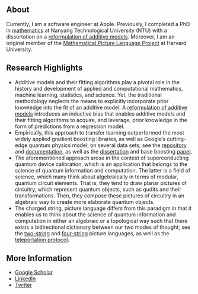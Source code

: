 About
----------------

Currently, I am a software engineer at Apple. Previously, I completed a
PhD in [mathematics](https://www.ntu.edu.sg/spms) at Nanyang
Technological University (NTU) with a dissertation on a
[reformulation of additive models](https://hdl.handle.net/10356/163311). 
Moreover, I am an original member of the 
[Mathematical Picture Language Project](https://mathpicture.fas.harvard.edu/)
at Harvard University.

Research Highlights
----------------

* Additive models and their fitting algorithms play a pivotal role
  in the history and development of applied and computational
  mathematics, machine learning, statistics, and science. Yet,
  the traditional methodology neglects the means to explicitly
  incorporate prior knowledge into the fit of an additive model.
  A [reformulation of additive models][1] introduces an inductive
  bias that enables additive models and their fitting algorithms
  to acquire, and leverage, prior knowledge in the form of
  predictions from a regression model.
* Empirically, this approach to transfer learning outperformed the
  most widely applied gradient boosting libraries, as well as
  Google’s cutting-edge quantum physics model, on several data
  sets; see the [repository][2] and [documentation][3], as well
  as the [dissertation][1] and base boosting [paper][4].
* The aforementioned approach arose in the context of superconducting
  quantum device calibration, which is an application that belongs
  to the science of quantum information and computation. The latter
  is a field of science, which many think about algebraically in terms
  of modular, quantum circuit elements. That is, they tend to draw planar
  pictures of circuitry, which represent quantum objects, such as qudits
  and their transformations. Then, they compose these pictures of
  circuitry in an algebraic way to create more elaborate quantum objects.
* The charged string, picture language differs from this paradigm in that
  it enables us to think about the science of quantum information and
  computation in either an algebraic or a topological way such that
  there exists a bidirectional dictionary between our two modes of thought;
  see the [two-string][5] and [four-string][6] picture languages, as well
  as the [teleportation protocol][7].

[1]: https://hdl.handle.net/10356/163311 "A reformulation of additive models"
[2]: https://github.com/a-wozniakowski/scikit-physlearn
[3]: https://scikit-physlearn.readthedocs.io/en/latest/
[4]: https://iopscience.iop.org/article/10.1088/2632-2153/ac1ee9 "A new formulation of gradient boosting"
[5]: https://link.springer.com/article/10.1007/s11425-017-9207-3 "Holographic software for quantum networks"
[6]: https://www.pnas.org/content/114/10/2497.full "Quon 3D language for quantum information"
[7]: https://iopscience.iop.org/article/10.1088/1367-2630/aa5b57 "Constructive simulation and topological design of protocols"


More Information
----------------
* [Google Scholar](https://scholar.google.com/citations?user=lDe0nKgAAAAJ&hl=en)
* [LinkedIn](https://www.linkedin.com/in/wozniakowski/)
* [Twitter](https://twitter.com/airwoz)
